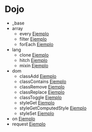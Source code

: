 # Dojo


* _base
 * array  
   * every [Ejemplo](https://mundogister.github.io/Seminario_Dojo/dojo/_base/array/every.html)
   * filter [Ejemplo]()
   * forEach [Ejemplo]()
 * lang
   *  clone [Ejemplo]()
   * hitch [Ejemplo]()
   * mixin [Ejemplo]()
* dom
  * classAdd [Ejemplo]()
  * classContains [Ejemplo]()
  * classRemove [Ejemplo]()
  * classReplace [Ejemplo]()
  * classToggle [Ejemplo]()
  * styleGet [Ejemplo]()
  * styleGetComputedStyle [Ejemplo]()
  * styleSet [Ejemplo]()
* on [Ejemplo]()
* request [Ejemplo]()
